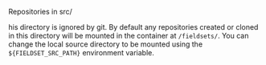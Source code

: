 
 Repositories in src/



his directory is ignored by git. By default any repositories created or cloned in this directory will be mounted in the container at `/fieldsets/`. You can change the local source directory to be mounted using the `${FIELDSET_SRC_PATH}` environment variable.
